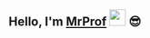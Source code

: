 ## Hello, I'm [MrProf](https://github.com/Fvckyouu) <img src="https://github.com/TheDudeThatCode/TheDudeThatCode/blob/master/Assets/Hi.gif" width="29px"> :sunglasses:
